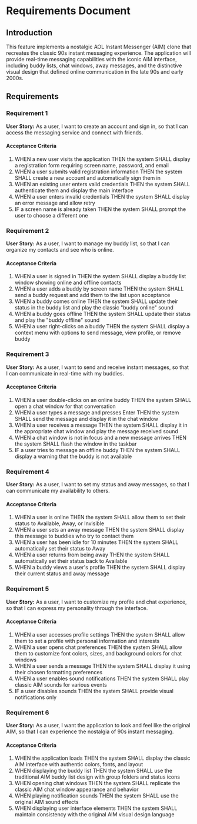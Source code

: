 # Requirements Document

## Introduction

This feature implements a nostalgic AOL Instant Messenger (AIM) clone that recreates the classic 90s instant messaging experience. The application will provide real-time messaging capabilities with the iconic AIM interface, including buddy lists, chat windows, away messages, and the distinctive visual design that defined online communication in the late 90s and early 2000s.

## Requirements

### Requirement 1

**User Story:** As a user, I want to create an account and sign in, so that I can access the messaging service and connect with friends.

#### Acceptance Criteria

1. WHEN a new user visits the application THEN the system SHALL display a registration form requiring screen name, password, and email
2. WHEN a user submits valid registration information THEN the system SHALL create a new account and automatically sign them in
3. WHEN an existing user enters valid credentials THEN the system SHALL authenticate them and display the main interface
4. WHEN a user enters invalid credentials THEN the system SHALL display an error message and allow retry
5. IF a screen name is already taken THEN the system SHALL prompt the user to choose a different one

### Requirement 2

**User Story:** As a user, I want to manage my buddy list, so that I can organize my contacts and see who is online.

#### Acceptance Criteria

1. WHEN a user is signed in THEN the system SHALL display a buddy list window showing online and offline contacts
2. WHEN a user adds a buddy by screen name THEN the system SHALL send a buddy request and add them to the list upon acceptance
3. WHEN a buddy comes online THEN the system SHALL update their status in the buddy list and play the classic "buddy online" sound
4. WHEN a buddy goes offline THEN the system SHALL update their status and play the "buddy offline" sound
5. WHEN a user right-clicks on a buddy THEN the system SHALL display a context menu with options to send message, view profile, or remove buddy

### Requirement 3

**User Story:** As a user, I want to send and receive instant messages, so that I can communicate in real-time with my buddies.

#### Acceptance Criteria

1. WHEN a user double-clicks on an online buddy THEN the system SHALL open a chat window for that conversation
2. WHEN a user types a message and presses Enter THEN the system SHALL send the message and display it in the chat window
3. WHEN a user receives a message THEN the system SHALL display it in the appropriate chat window and play the message received sound
4. WHEN a chat window is not in focus and a new message arrives THEN the system SHALL flash the window in the taskbar
5. IF a user tries to message an offline buddy THEN the system SHALL display a warning that the buddy is not available

### Requirement 4

**User Story:** As a user, I want to set my status and away messages, so that I can communicate my availability to others.

#### Acceptance Criteria

1. WHEN a user is online THEN the system SHALL allow them to set their status to Available, Away, or Invisible
2. WHEN a user sets an away message THEN the system SHALL display this message to buddies who try to contact them
3. WHEN a user has been idle for 10 minutes THEN the system SHALL automatically set their status to Away
4. WHEN a user returns from being away THEN the system SHALL automatically set their status back to Available
5. WHEN a buddy views a user's profile THEN the system SHALL display their current status and away message

### Requirement 5

**User Story:** As a user, I want to customize my profile and chat experience, so that I can express my personality through the interface.

#### Acceptance Criteria

1. WHEN a user accesses profile settings THEN the system SHALL allow them to set a profile with personal information and interests
2. WHEN a user opens chat preferences THEN the system SHALL allow them to customize font colors, sizes, and background colors for chat windows
3. WHEN a user sends a message THEN the system SHALL display it using their chosen formatting preferences
4. WHEN a user enables sound notifications THEN the system SHALL play classic AIM sounds for various events
5. IF a user disables sounds THEN the system SHALL provide visual notifications only

### Requirement 6

**User Story:** As a user, I want the application to look and feel like the original AIM, so that I can experience the nostalgia of 90s instant messaging.

#### Acceptance Criteria

1. WHEN the application loads THEN the system SHALL display the classic AIM interface with authentic colors, fonts, and layout
2. WHEN displaying the buddy list THEN the system SHALL use the traditional AIM buddy list design with group folders and status icons
3. WHEN opening chat windows THEN the system SHALL replicate the classic AIM chat window appearance and behavior
4. WHEN playing notification sounds THEN the system SHALL use the original AIM sound effects
5. WHEN displaying user interface elements THEN the system SHALL maintain consistency with the original AIM visual design language